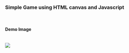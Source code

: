<h3> Simple Game using HTML canvas and Javascript </h3>
<br>
<h4> Demo Image </h4>
<br>
<img src="https://cloud.githubusercontent.com/assets/19540595/21017930/a1de12c4-bd30-11e6-901f-a3bab30d3eaf.png">
